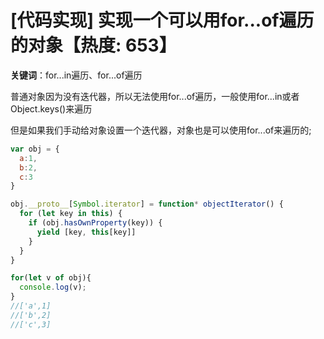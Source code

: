# [代码实现] 实现一个可以用for...of遍历的对象【热度: 653】

**关键词**：for...in遍历、for...of遍历

普通对象因为没有迭代器，所以无法使用for...of遍历，一般使用for...in或者Object.keys()来遍历

但是如果我们手动给对象设置一个迭代器，对象也是可以使用for...of来遍历的;

```js
var obj = {
  a:1,
  b:2,
  c:3
}

obj.__proto__[Symbol.iterator] = function* objectIterator() {
  for (let key in this) {
    if (obj.hasOwnProperty(key)) {
      yield [key, this[key]]
    }
  }
}

for(let v of obj){
  console.log(v);
}
//['a',1]
//['b',2]
//['c',3]
```